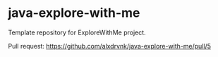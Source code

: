 # java-explore-with-me
Template repository for ExploreWithMe project.

Pull request:
https://github.com/alxdrvnk/java-explore-with-me/pull/5